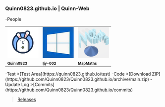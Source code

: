 ### Quinn0823.github.io | Quinn-Web
-People
<table>
  <tbody>
    <tr>
      <td>
        <a href="https://github.com/Quinn0823" target="_blank"><img src="/images/users/Quinn0823.jpg" width="100px;"><br><sub><b>Quinn0823</b></sub></a>
      </td>
      <td>
        <a href="https://github.com/ljy-002" target="_blank"><img src="/images/users/ljy-002.jpg" width="100px;"><br><sub><b>ljy-002</b></sub></a>
      </td>
      <td>
        <a href="https://github.com/MapMaths" target="_blank"><img src="/images/users/mapmaths.png" width="100px;"><br><sub><b>MapMaths</b></sub></a>
      </td>
    </tr>
  </tbody>
</table>
-Test
>[Test Area](https://quinn0823.github.io/test)
-Code
>[Download ZIP](https://github.com/Quinn0823/Quinn0823.github.io/archive/main.zip)
-Update Log
>[Commits](https://github.com/Quinn0823/Quinn0823.github.io/commits)

>[Releases](https://github.com/Quinn0823/Quinn0823.github.io/releases)
